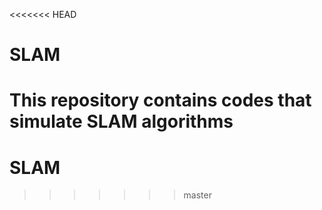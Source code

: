 <<<<<<< HEAD
# SLAM
This repository contains codes that simulate SLAM algorithms
=======
# SLAM
>>>>>>> master
